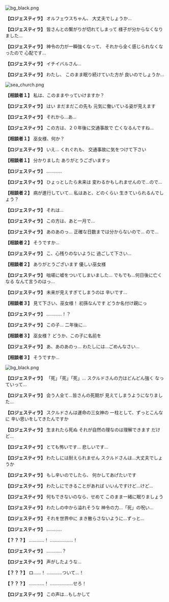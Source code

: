 
![bg_black.png](../images/backgrounds/bg_black.png)

**【ロジェスティラ】**
オルフェウスちゃん、
大丈夫でしょうか…

**【ロジェスティラ】**
皆さんとの繋がりが切れてしまって
様子が分からなくなりました…

**【ロジェスティラ】**
神令の力が一瞬強くなって、
それから全く感じられなくなったので
心配です…

**【ロジェスティラ】**
イチイバルさん…

**【ロジェスティラ】**
わたし、
このまま眠り続けていた方が
良いのでしょうか…

![sea_church.png](../images/backgrounds/sea_church.png)

**【相談者１】**
私は、このままやっていけますか？

**【ロジェスティラ】**
はい
まだまだこの先も
元気に働いている姿が見えます

**【ロジェスティラ】**
それから…あ…

**【ロジェスティラ】**
この方は、２０年後に交通事故で
亡くなるんですね…

**【相談者１】**
巫女様、何か？

**【ロジェスティラ】**
いえ…
くれぐれも、
交通事故に気をつけて下さい

**【相談者１】**
分かりました
ありがとうございますっ

**【ロジェスティラ】**
…………

**【ロジェスティラ】**
ひょっとしたら未来は
変わるかもしれませんので…ので…

**【相談者２】**
病が進行していて…
私はあと、どのくらい
生きていられるんでしょう？

**【ロジェスティラ】**
それは…

**【ロジェスティラ】**
この方は、あと一月で…

**【ロジェスティラ】**
あのあのっ…
正確な日数までは分からないので…
ので…

**【相談者２】**
そうですか…

**【ロジェスティラ】**
こ、心残りのないように
過ごして下さい…

**【相談者２】**
ありがとうございます
優しい巫女様

**【ロジェスティラ】**
咄嗟に嘘をついてしまいました…
でもでも…何日後に亡くなる
なんて言うのはっ…

**【ロジェスティラ】**
未来が見えすぎてしまうのは
辛いです…

**【相談者３】**
見て下さい、巫女様！
初孫なんです
どうか名付け親にっ

**【ロジェスティラ】**
…………！？

**【ロジェスティラ】**
この子…
二年後に…

**【相談者３】**
巫女様？
どうか、この子に名前を

**【ロジェスティラ】**
あ、あのあのっ…
わたしには…ごめんなさい…

**【相談者３】**
そうですか…

![bg_black.png](../images/backgrounds/bg_black.png)

**【ロジェスティラ】**
「死」「死」「死」…
スクルドさんの力はどんどん強く
なっていって…

**【ロジェスティラ】**
会う人全て…皆さんの死期が
見えてしまうようになりました…

**【ロジェスティラ】**
スクルドさんは運命の三女神の
一柱として、ずっとこんなに
辛い思いをしてきたんですか

**【ロジェスティラ】**
生まれたら死ぬ
それが自然の理なのは理解できます
だけど…

**【ロジェスティラ】**
とても怖いです…
悲しいです…

**【ロジェスティラ】**
わたしには耐えられません
スクルドさんは…大丈夫でしょうか

**【ロジェスティラ】**
もし辛いのでしたら、
何かしてあげたいです

**【ロジェスティラ】**
わたしにできることがあれば
いいんですけど…けど…

**【ロジェスティラ】**
何もできないのなら、せめて
このまま一緒に眠りましょう

**【ロジェスティラ】**
わたしの中から溢れそうな
神令の力…「死」の呪い…

**【ロジェスティラ】**
それを世界中に
まき散らさないように…ずっと…

**【ロジェスティラ】**
…………

**【？？？】**
…………！
………………！

**【ロジェスティラ】**
…………？

**【ロジェスティラ】**
声がしたような…

**【？？？】**
ロ……！
…………ついて…！

**【？？？】**
…………！
………………せろ！

**【ロジェスティラ】**
この声は…もしかして
